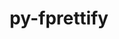 ---
title: "py-fprettify"
layout: cache
categories: [package, develop-2024-02-25]
meta: {"versions": ["0.3.7"], "compilers": ["gcc@=7.5.0"], "oss": ["ubuntu18.04"], "platforms": ["linux"], "targets": ["x86_64_v3"], "stacks": ["developer-tools", "root"], "num_specs": 1, "num_specs_by_stack": {"root": 1, "developer-tools": 1}}
spec_details: [{"hash": "vfs7rrtc6uewmok2b6ez3jycq3w6qsmq", "compiler": "gcc@=7.5.0", "versions": ["0.3.7"], "os": "ubuntu18.04", "platform": "linux", "target": "x86_64_v3", "variants": ["build_system=python_pip"], "stacks": ["root", "developer-tools"], "size": "-", "tarball": "https://binaries.spack.io/develop-2024-02-25/build_cache/linux-ubuntu18.04-x86_64_v3/gcc-7.5.0/py-fprettify-0.3.7/linux-ubuntu18.04-x86_64_v3-gcc-7.5.0-py-fprettify-0.3.7-vfs7rrtc6uewmok2b6ez3jycq3w6qsmq.spack"}]
---